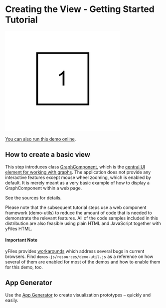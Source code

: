 # Creating the View - Getting Started Tutorial

<img src="../../resources/image/tutorial1step1.png" alt="demo-thumbnail" height="320"/>

[You can also run this demo online](https://live.yworks.com/demos/01-tutorial-getting-started/01-graphcomponent/index.html).

## How to create a basic view

This step introduces class [GraphComponent](https://docs.yworks.com/yfileshtml/#/api/GraphComponent), which is the [central UI element for working with graphs](https://docs.yworks.com/yfileshtml/#/dguide/getting_started-application). The application does not provide any interactive features except mouse wheel zooming, which is enabled by default. It is merely meant as a very basic example of how to display a GraphComponent within a web page.

See the sources for details.

Please note that the subsequent tutorial steps use a web component framework (demo-utils) to reduce the amount of code that is needed to demonstrate the relevant features. All of the code samples included in this distribution are also feasible using plain HTML and JavaScript together with yFiles HTML.

#### Important Note

yFiles provides [workarounds](https://docs.yworks.com/yfileshtml/index.html#/kb/article/704/Browser_issues_and_included_workarounds) which address several bugs in current browsers. Find `demos-js/resources/demo-util.js` as a reference on how several of them are enabled for most of the demos and how to enable them for this demo, too.

## App Generator

Use the [App Generator](https://www.yworks.com/products/app-generator) to create visualization prototypes – quickly and easily.

